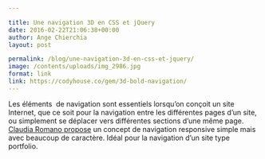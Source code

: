 ```yaml
---

title: Une navigation 3D en CSS et jQuery
date: 2016-02-22T21:06:38+00:00
author: Ange Chierchia
layout: post

permalink: /blog/une-navigation-3d-en-css-et-jquery/
image: /contents/uploads/img_2986.jpg
format: link
link: https://codyhouse.co/gem/3d-bold-navigation/
---
```


Les éléments  de navigation sont essentiels lorsqu&rsquo;on conçoit un site Internet, que ce soit pour la navigation entre les différentes pages d&rsquo;un site, ou simplement se déplacer vers différentes sections d&rsquo;une même page. [Claudia Romano propose](https://codyhouse.co/gem/3d-bold-navigation/) un concept de navigation responsive simple mais avec beaucoup de caractère. Idéal pour la navigation d&rsquo;un site type portfolio.